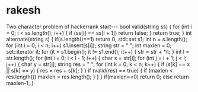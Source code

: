 # rakesh
Two character problem of hackerrank
start---
bool valid(string ss) {
  for (int i = 0; i < ss.length(); i++) {
    if (ss[i] == ss[i + 1])
      return false;
  }
  return true;
}
int alternate(string s) {
    if(s.length()==1)
    return 0;
  std::set<char> s1;
  int n = s.length();
  for (int i = 0; i < n; i++)
    s1.insert(s[i]);
  string str = " ";
  int maxlen = 0;
  set<char>::iterator it;
  for (it = s1.begin(); it != s1.end(); it++) {
    str = str + *it;
  }
  int l = str.length();
  for (int i = 0; i < l - 1; i++) {
    char x = str[i];
    for (int j = i + 1; j < l; j++) {
      char y = str[j];
      string res = " ";
      for (int k = 0; k < n; k++) {
        if (s[k] == x || s[k] == y) {
          res = res + s[k];
        }
      }
      if (valid(res) == true) {
        if (maxlen < res.length())
          maxlen = res.length();
      }
    }
  }
  if(maxlen==0)
  return 0;
  else
  return maxlen-1;
}

